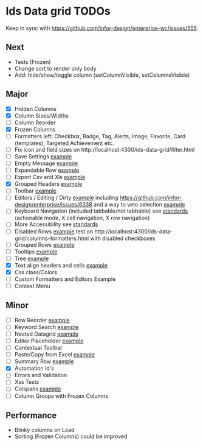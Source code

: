 # Ids Data grid TODOs

Keep in sync with https://github.com/infor-design/enterprise-wc/issues/555

## Next

- Tests (Frozen)
- Change sort to render only body
- Add: hide/show/toggle column (setColumnVisible, setColumnsVisible)

## Major

- [x] Hidden Columns
- [x] Column Sizes/Widths
- [ ] Column Reorder
- [x] Frozen Columns
- [ ] Formatters left: Checkbox, Badge, Tag, Alerts, Image, Favorite, Card (templates), Targeted Achievement etc.
- [ ] Fix icon and field sizes on http://localhost:4300/ids-data-grid/filter.html
- [ ] Save Settings [example](https://main-enterprise.demo.design.infor.com/components/datagrid/test-save-settings.html)
- [ ] Empty Message [example](https://main-enterprise.demo.design.infor.com/components/datagrid/example-empty-message.html)
- [ ] Expandable Row [example](https://main-enterprise.demo.design.infor.com/components/datagrid/example-expandable-row.html)
- [ ] Export Csv and Xls [example](https://main-enterprise.demo.design.infor.com/components/datagrid/example-export-from-button.html)
- [x] Grouped Headers [example](https://main-enterprise.demo.design.infor.com/components/datagrid/example-grouped-headers.html)
- [ ] Toolbar [example](https://main-enterprise.demo.design.infor.com/components/datagrid/example-custom-toolbar.html)
- [ ] Editors / Editing / Dirty [example](https://www.w3.org/TR/wai-aria-practices/examples/grid/dataGrids.html) including https://github.com/infor-design/enterprise/issues/6338 and a way to veto selection [example](https://main-enterprise.demo.design.infor.com/components/datagrid/example-beforeselect-veto.html)
- [ ] Keyboard Navigation (included tabbable/not tabbable) see [standards](https://www.w3.org/TR/wai-aria-practices/#keyboard-interaction-for-layout-grids) (actionable mode, X cell navigation, X row navigation)
- [ ] More Accessibility see [standards](https://design.infor.com/code/ids-enterprise/latest/listview#accessibility)
- [ ] Disabled Rows [example](https://main-enterprise.demo.design.infor.com/components/datagrid/example-disabled-rows.html) test on http://localhost:4300/ids-data-grid/columns-formatters.html with disabled checkboxes
- [ ] Grouped Rows [example](https://main-enterprise.demo.design.infor.com/components/datagrid/example-grouping-filter.html)
- [ ] Tooltips [example](https://main-enterprise.demo.design.infor.com/components/datagrid/tooltips.html)
- [ ] Tree [example](https://main-enterprise.demo.design.infor.com/components/datagrid/example-tree.html)
- [x] Text align headers and cells [example](https://main-enterprise.demo.design.infor.com/components/datagrid/test-alerts-right-align.html)
- [x] Css class/Colors
- [ ] Custom Formatters and Editors Example
- [ ] Context Menu

## Minor

- [ ] Row Reorder [example](https://main-enterprise.demo.design.infor.com/components/datagrid/example-row-reorder.html)
- [ ] Keyword Search [example](https://main-enterprise.demo.design.infor.com/components/datagrid/example-keyword-search.html)
- [ ] Nested Datagrid [example](https://main-enterprise.demo.design.infor.com/components/datagrid/example-nested-grids.html)
- [ ] Editor Placeholder [example](https://main-enterprise.demo.design.infor.com/components/datagrid/example-placeholder.html)
- [ ] Contextual Toolbar
- [ ] Paste/Copy from Excel [example](https://main-enterprise.demo.design.infor.com/components/datagrid/test-copy-paste-from-excel.html)
- [ ] Summary Row [example](https://main-enterprise.demo.design.infor.com/components/datagrid/test-summary-row-pager.html)
- [x] Automation id's
- [ ] Errors and Validation
- [ ] Xss Tests
- [ ] Colspans [example](https://main-enterprise.demo.design.infor.com/components/datagrid/example-colspan.html)
- [ ] Column Groups with Frozen Columns

## Performance

- Blinky columns on Load
- Sorting (Frozen Columns) could be improved
